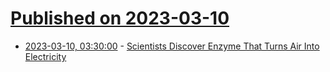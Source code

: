 # [Published on 2023-03-10](index.md)

* [2023-03-10, 03:30:00](https://science.slashdot.org/story/23/03/09/2354248/scientists-discover-enzyme-that-turns-air-into-electricity?utm_source=rss1.0mainlinkanon&utm_medium=feed) - [Scientists Discover Enzyme That Turns Air Into Electricity](https://science.slashdot.org/story/23/03/09/2354248/scientists-discover-enzyme-that-turns-air-into-electricity?utm_source=rss1.0mainlinkanon&utm_medium=feed)
